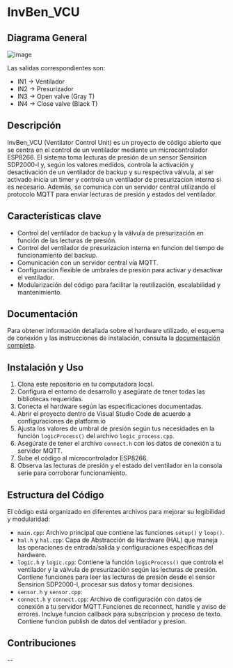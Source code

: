 # InvBen_VCU
## Diagrama General
![image](https://github.com/LaurusAg/InvBen_VCU/assets/112956184/179796f9-37e7-41ea-9939-64df46fd6628)

Las salidas correspondientes son:
- IN1 → Ventilador
- IN2 → Presurizador
- IN3 → Open valve (Gray T)
- IN4 → Close valve (Black T)
## Descripción

InvBen_VCU (Ventilator Control Unit) es un proyecto de código abierto que se centra en el control de un ventilador mediante un microcontrolador ESP8266. El sistema toma lecturas de presión de un sensor Sensirion SDP2000-l y, según los valores medidos, controla la activación y desactivación de un ventilador de backup y su respectiva válvula, al ser activado inicia un timer y controla un ventilador de presurizacion interna si es necesario. Además, se comunica con un servidor central utilizando el protocolo MQTT para enviar lecturas de presión y estados del ventilador.

## Características clave

- Control del ventilador de backup y la válvula de presurización en función de las lecturas de presión.
- Control del ventilador de presurizacion interna en funcion del tiempo de funcionamiento del backup.
- Comunicación con un servidor central vía MQTT.
- Configuración flexible de umbrales de presión para activar y desactivar el ventilador.
- Modularización del código para facilitar la reutilización, escalabilidad y mantenimiento.

## Documentación

Para obtener información detallada sobre el hardware utilizado, el esquema de conexión y las instrucciones de instalación, consulta la [documentación completa](url/to/documentation).

## Instalación y Uso

1. Clona este repositorio en tu computadora local.
2. Configura el entorno de desarrollo y asegúrate de tener todas las bibliotecas requeridas.
3. Conecta el hardware según las especificaciones documentadas.
4. Abrir el proyecto dentro de Visual Studio Code de acuerdo a configuraciones de platform.io
5. Ajusta los valores de umbral de presión según tus necesidades en la función `logicProcess()` del archivo `logic_process.cpp`.
6. Asegúrate de tener el archivo `connect.h` con los datos de conexión a tu servidor MQTT.
7. Sube el código al microcontrolador ESP8266.
8. Observa las lecturas de presión y el estado del ventilador en la consola serie para corroborar funcionamiento.

## Estructura del Código

El código está organizado en diferentes archivos para mejorar su legibilidad y modularidad:

- `main.cpp`: Archivo principal que contiene las funciones `setup()` y `loop()`.
- `hal.h` y `hal.cpp`: Capa de Abstracción de Hardware (HAL) que maneja las operaciones de entrada/salida y configuraciones específicas del hardware.
- `logic.h` y `logic.cpp`: Contiene la función `logicProcess()` que controla el ventilador y la válvula de presurización según las lecturas de presión. Contiene funciones para leer las lecturas de presión desde el sensor Sensirion SDP2000-l, procesar sus datos y tomar decisiones.
- `sensor.h` y `sensor.cpp`: 
- `connect.h` y `connect.cpp`: Archivo de configuración con datos de conexión a tu servidor MQTT.Funciones de reconnect, handle y aviso de errores. Incluye funcion callback para subscripcion y proceso de texto. Contiene funcion publish de datos del ventilador y presion. 

## Contribuciones

--

